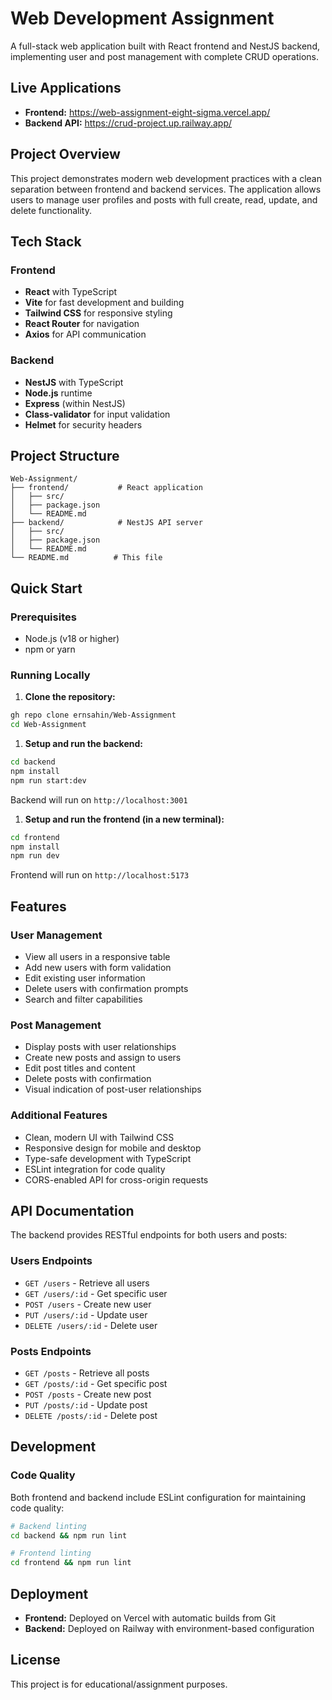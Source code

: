 # Web Development Assignment

A full-stack web application built with React frontend and NestJS backend, implementing user and post management with complete CRUD operations.

## Live Applications

- **Frontend:** <https://web-assignment-eight-sigma.vercel.app/>
- **Backend API:** <https://crud-project.up.railway.app/>

## Project Overview

This project demonstrates modern web development practices with a clean separation between frontend and backend services. The application allows users to manage user profiles and posts with full create, read, update, and delete functionality.

## Tech Stack

### Frontend

- **React** with TypeScript
- **Vite** for fast development and building
- **Tailwind CSS** for responsive styling
- **React Router** for navigation
- **Axios** for API communication

### Backend

- **NestJS** with TypeScript
- **Node.js** runtime
- **Express** (within NestJS)
- **Class-validator** for input validation
- **Helmet** for security headers

## Project Structure

```text
Web-Assignment/
├── frontend/           # React application
│   ├── src/
│   ├── package.json
│   └── README.md
├── backend/            # NestJS API server
│   ├── src/
│   ├── package.json
│   └── README.md
└── README.md          # This file
```

## Quick Start

### Prerequisites

- Node.js (v18 or higher)
- npm or yarn

### Running Locally

1. **Clone the repository:**

```bash
gh repo clone ernsahin/Web-Assignment
cd Web-Assignment
```

1. **Setup and run the backend:**

```bash
cd backend
npm install
npm run start:dev
```

Backend will run on `http://localhost:3001`

1. **Setup and run the frontend (in a new terminal):**

```bash
cd frontend
npm install
npm run dev
```

Frontend will run on `http://localhost:5173`

## Features

### User Management

- View all users in a responsive table
- Add new users with form validation
- Edit existing user information
- Delete users with confirmation prompts
- Search and filter capabilities

### Post Management

- Display posts with user relationships
- Create new posts and assign to users
- Edit post titles and content
- Delete posts with confirmation
- Visual indication of post-user relationships

### Additional Features

- Clean, modern UI with Tailwind CSS
- Responsive design for mobile and desktop
- Type-safe development with TypeScript
- ESLint integration for code quality
- CORS-enabled API for cross-origin requests

## API Documentation

The backend provides RESTful endpoints for both users and posts:

### Users Endpoints

- `GET /users` - Retrieve all users
- `GET /users/:id` - Get specific user
- `POST /users` - Create new user
- `PUT /users/:id` - Update user
- `DELETE /users/:id` - Delete user

### Posts Endpoints

- `GET /posts` - Retrieve all posts
- `GET /posts/:id` - Get specific post
- `POST /posts` - Create new post
- `PUT /posts/:id` - Update post
- `DELETE /posts/:id` - Delete post

## Development

### Code Quality

Both frontend and backend include ESLint configuration for maintaining code quality:

```bash
# Backend linting
cd backend && npm run lint

# Frontend linting
cd frontend && npm run lint
```

## Deployment

- **Frontend:** Deployed on Vercel with automatic builds from Git
- **Backend:** Deployed on Railway with environment-based configuration

## License

This project is for educational/assignment purposes.
